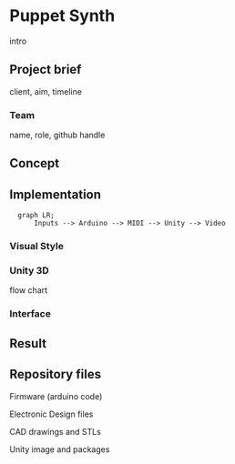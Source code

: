 # Puppet Synth

intro

## Project brief

client, aim, timeline


### Team

name, role, github handle

## Concept

## Implementation
    
```mermaid
  graph LR;
      Inputs --> Arduino --> MIDI --> Unity --> Video 
```

### Visual Style
### Unity 3D

flow chart

### Interface


## Result

## Repository files

Firmware (arduino code)

Electronic Design files

CAD drawings and STLs

Unity image and packages


